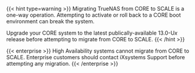 ---
---

{{< hint type=warning >}}
Migrating TrueNAS from CORE to SCALE is a one-way operation.
Attempting to activate or roll back to a CORE boot environment can break the system.

Upgrade your CORE system to the latest publically-available 13.0-U*x* release before attempting to migrate from CORE to SCALE.
{{< /hint >}}

{{< enterprise >}}
High Availability systems cannot migrate from CORE to SCALE.
Enterprise customers should contact iXsystems Support before attempting any migration.
{{< /enterprise >}}
